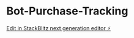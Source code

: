 # Bot-Purchase-Tracking

[Edit in StackBlitz next generation editor ⚡️](https://stackblitz.com/~/github.com/JeffryTwice/Bot-Purchase-Tracking)